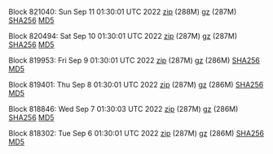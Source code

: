 Block 821040: Sun Sep 11 01:30:01 UTC 2022 [zip](https://files.01coin.io/mainnet/2022-09-11/bootstrap.dat.zip) (288M) [gz](https://files.01coin.io/mainnet/2022-09-11/bootstrap.dat.tar.gz) (287M) [SHA256](https://files.01coin.io/mainnet/2022-09-11/sha256.txt) [MD5](https://files.01coin.io/mainnet/2022-09-11/md5.txt)

Block 820494: Sat Sep 10 01:30:01 UTC 2022 [zip](https://files.01coin.io/mainnet/2022-09-10/bootstrap.dat.zip) (287M) [gz](https://files.01coin.io/mainnet/2022-09-10/bootstrap.dat.tar.gz) (287M) [SHA256](https://files.01coin.io/mainnet/2022-09-10/sha256.txt) [MD5](https://files.01coin.io/mainnet/2022-09-10/md5.txt)

Block 819953: Fri Sep  9 01:30:01 UTC 2022 [zip](https://files.01coin.io/mainnet/2022-09-09/bootstrap.dat.zip) (287M) [gz](https://files.01coin.io/mainnet/2022-09-09/bootstrap.dat.tar.gz) (286M) [SHA256](https://files.01coin.io/mainnet/2022-09-09/sha256.txt) [MD5](https://files.01coin.io/mainnet/2022-09-09/md5.txt)

Block 819401: Thu Sep  8 01:30:01 UTC 2022 [zip](https://files.01coin.io/mainnet/2022-09-08/bootstrap.dat.zip) (287M) [gz](https://files.01coin.io/mainnet/2022-09-08/bootstrap.dat.tar.gz) (286M) [SHA256](https://files.01coin.io/mainnet/2022-09-08/sha256.txt) [MD5](https://files.01coin.io/mainnet/2022-09-08/md5.txt)

Block 818846: Wed Sep  7 01:30:03 UTC 2022 [zip](https://files.01coin.io/mainnet/2022-09-07/bootstrap.dat.zip) (287M) [gz](https://files.01coin.io/mainnet/2022-09-07/bootstrap.dat.tar.gz) (286M) [SHA256](https://files.01coin.io/mainnet/2022-09-07/sha256.txt) [MD5](https://files.01coin.io/mainnet/2022-09-07/md5.txt)

Block 818302: Tue Sep  6 01:30:01 UTC 2022 [zip](https://files.01coin.io/mainnet/2022-09-06/bootstrap.dat.zip) (287M) [gz](https://files.01coin.io/mainnet/2022-09-06/bootstrap.dat.tar.gz) (286M) [SHA256](https://files.01coin.io/mainnet/2022-09-06/sha256.txt) [MD5](https://files.01coin.io/mainnet/2022-09-06/md5.txt)
